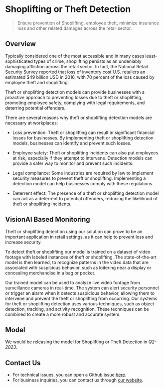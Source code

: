 # **Shoplifting or Theft Detection**

> Ensure prevention of Shoplifting, employee theft, minimize insurance loss and other related damages across the retail sector.

## Overview

Typically considered one of the most accessible and in many cases least-sophisticated types of crime, shoplifting persists as an undeniably damaging affliction across the retail sector. In fact, the National Retail Security Survey reported that loss of inventory cost U.S. retailers an estimated $49 billion USD in 2016, with 70 percent of the loss caused by employee theft and shoplifting.

Theft or shoplifting detection models can provide businesses with a proactive approach to preventing losses due to theft or shoplifting, promoting employee safety, complying with legal requirements, and deterring potential offenders.

There are several reasons why theft or shoplifting detection models are necessary at workplaces:

- Loss prevention: Theft or shoplifting can result in significant financial losses for businesses. By implementing theft or shoplifting detection models, businesses can identify and prevent such losses.

- Employee safety: Theft or shoplifting incidents can also put employees at risk, especially if they attempt to intervene. Detection models can provide a safer way to monitor and prevent such incidents.

- Legal compliance: Some industries are required by law to implement security measures to prevent theft or shoplifting. Implementing a detection model can help businesses comply with these regulations.

- Deterrent effect: The presence of a theft or shoplifting detection model can act as a deterrent to potential offenders, reducing the likelihood of theft or shoplifting incidents.

## VisionAI Based Monitoring

Theft or shoplifting detection using our solution can prove to be an important application in retail settings, as it can help to prevent loss and increase security. 

To detect theft or shoplifting our model is trained on a dataset of video footage with labeled instances of theft or shoplifting. The state-of-the-art model is then learned, to recognize patterns in the video data that are associated with suspicious behavior, such as loitering near a display or concealing merchandise in a bag or pocket.

Our trained model can be used to analyze live video footage from surveillance cameras in real-time. The system can alert security personnel or trigger an alarm when it detects suspicious behavior, allowing them to intervene and prevent the theft or shoplifting from occurring. Our systems for theft or shoplifting detection uses various techniques, such as object detection, tracking, and activity recognition. These techniques can be combined to create a more robust and accurate system.

## Model

We would be releasing the model for Shoplifting or Theft Detection in *Q2-2023*.

## Contact Us

- For technical issues, you can open a Github issue [here](https://github.com/visionify/visionai).
- For business inquiries, you can contact us through [our website](https://visionify.ai/contact).